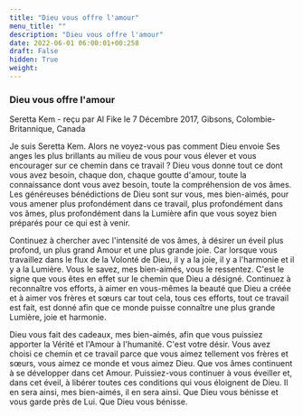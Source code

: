 ```yaml
---
title: "Dieu vous offre l'amour"
menu_title: ""
description: "Dieu vous offre l'amour"
date: 2022-06-01 06:00:01+00:258
draft: False
hidden: True
weight:
---
```

### Dieu vous offre l'amour

Seretta Kem - reçu par Al Fike le 7 Décembre 2017, Gibsons, Colombie-Britannique, Canada

Je suis Seretta Kem. Alors ne voyez-vous pas comment Dieu envoie Ses anges les plus brillants au milieu de vous pour vous élever et vous encourager sur ce chemin dans ce travail ? Dieu vous donne tout ce dont vous avez besoin, chaque don, chaque goutte d'amour, toute la connaissance dont vous avez besoin, toute la compréhension de vos âmes. Les généreuses bénédictions de Dieu sont sur vous, mes bien-aimés, pour vous amener plus profondément dans ce travail, plus profondément dans vos âmes, plus profondément dans la Lumière afin que vous soyez bien préparés pour ce qui est à venir.

Continuez à chercher avec l'intensité de vos âmes, à désirer un éveil plus profond, un plus grand Amour et une plus grande joie. Car lorsque vous travaillez dans le flux de la Volonté de Dieu, il y a la joie, il y a l'harmonie et il y a la Lumière. Vous le savez, mes bien-aimés, vous le ressentez. C'est le signe que vous êtes en effet sur le chemin que Dieu a désigné. Continuez à reconnaître vos efforts, à aimer en vous-mêmes la beauté que Dieu a créée et à aimer vos frères et sœurs car tout cela, tous ces efforts, tout ce travail est fait, est donné afin que ce monde puisse connaître une plus grande Lumière, joie et harmonie.

Dieu vous fait des cadeaux, mes bien-aimés, afin que vous puissiez apporter la Vérité et l'Amour à l'humanité. C'est votre désir. Vous avez choisi ce chemin et ce travail parce que vous aimez tellement vos frères et sœurs, vous aimez ce monde et vous aimez Dieu. Que vos âmes continuent à se développer dans cet Amour. Puissiez-vous continuer à vous éveiller et, dans cet éveil, à libérer toutes ces conditions qui vous éloignent de Dieu. Il en sera ainsi, mes bien-aimés, il en sera ainsi. Que Dieu vous bénisse et vous garde près de Lui. Que Dieu vous bénisse.



